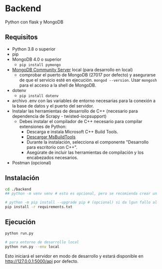 # Backend

Python con flask y MongoDB

## Requisitos
- Python 3.8 o superior
- pip
- MongoDB 4.0 o superior
  - ``pip install pymongo``
- [MongoDB Community Server](https://www.mongodb.com/try/download/community) local (para desarrollo en local)
  - comprobar el puerto de MongoDB (27017 por defecto) y asegurarse de que el servicio esté en ejecución. ``mongod --version``. Usar ``mongosh`` para el acceso a la shell de MongoDB.
- dotenv
  - ``pip install dotenv``
- archivo .env con las variables de entorno necesarias para la conexión a la base de datos y el puerto del servidor.
- Instalar las herramientas de desarrollo de C++ (necesario para dependencia de Scrapy - twisted-iocpsupport)
  - Debes instalar el compilador de C++ necesario para compilar extensiones de Python:
    - Descarga e instala Microsoft C++ Build Tools.
    - [Descargar MsBuildTools](https://visualstudio.microsoft.com/es/visual-cpp-build-tools/)
    - Durante la instalación, selecciona el componente "Desarrollo para escritorio con C++".
    - Asegúrate de incluir las herramientas de compilación y los encabezados necesarios.
- Postman (opcional)

## Instalación

```bash
cd ./backend 
## python -m venv venv # esto es opcional, pero se recomienda crear un entorno virtual sengun copilot

# python -m pip install --upgrade pip # (opcional) si da lgun fallo al instalar --> actualizar pip a la última versión
pip install -r requirements.txt
```

## Ejecución

```bash
python run.py

# para entorno de desarrollo local
python run.py --env local
``` 

Esto iniciará el servidor en modo de desarrollo y estará disponible en http://127.0.0.1:5000/api por defecto.
